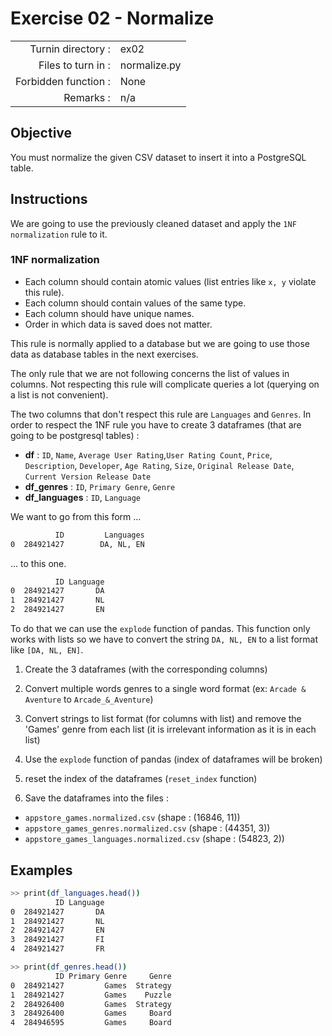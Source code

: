 # Exercise 02 - Normalize

|                         |                    |
| -----------------------:| ------------------ |
|   Turnin directory :    |  ex02              |
|   Files to turn in :    |  normalize.py      |
|   Forbidden function :  |  None              |
|   Remarks :             |  n/a               |


## Objective

You must normalize the given CSV dataset to insert it into a PostgreSQL table.

## Instructions

We are going to use the previously cleaned dataset and apply the `1NF normalization` rule to it.

### 1NF normalization
* Each column should contain atomic values (list entries like `x, y` violate this rule).
* Each column should contain values of the same type.
* Each column should have unique names.
* Order in which data is saved does not matter.

This rule is normally applied to a database but we are going to use those data as database tables in the next exercises.

The only rule that we are not following concerns the list of values in columns. Not respecting this rule will complicate queries a lot (querying on a list is not convenient).


The two columns that don't respect this rule are `Languages` and `Genres`. In order to respect the 1NF rule you have to create 3 dataframes (that are going to be postgresql tables) :

* **df** : `ID`, `Name`, `Average User Rating`,`User Rating Count`, `Price`, `Description`, `Developer`, `Age Rating`, `Size`, `Original Release Date`, `Current Version Release Date`
* **df_genres** : `ID`, `Primary Genre`, `Genre`
* **df_languages** : `ID`, `Language`

We want to go from this form ...

```bash
          ID         Languages
0  284921427        DA, NL, EN
```

... to this one.

```bash
          ID Language
0  284921427       DA
1  284921427       NL
2  284921427       EN
```

To do that we can use the `explode` function of pandas. This function only works with lists so we have to convert the string `DA, NL, EN` to a list format like `[DA, NL, EN]`.

1) Create the 3 dataframes (with the corresponding columns)

2) Convert multiple words genres to a single word format (ex: `Arcade & Aventure` to `Arcade_&_Aventure`)

3) Convert strings to list format (for columns with list) and remove the 'Games' genre from each list (it is irrelevant information as it is in each list)

4) Use the `explode` function of pandas (index of dataframes will be broken)
5) reset the index of the dataframes (`reset_index` function)

6) Save the dataframes into the files :
* `appstore_games.normalized.csv` (shape : (16846, 11))
* `appstore_games_genres.normalized.csv` (shape : (44351, 3))
* `appstore_games_languages.normalized.csv` (shape : (54823, 2))

## Examples

```bash
>> print(df_languages.head())
          ID Language
0  284921427       DA
1  284921427       NL
2  284921427       EN
3  284921427       FI
4  284921427       FR
```

```bash
>> print(df_genres.head())
          ID Primary Genre     Genre
0  284921427         Games  Strategy
1  284921427         Games    Puzzle
2  284926400         Games  Strategy
3  284926400         Games     Board
4  284946595         Games     Board
```